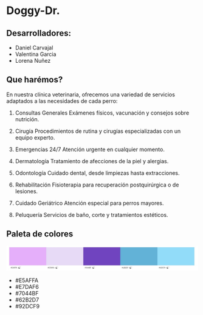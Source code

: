 # Doggy-Dr.

## Desarrolladores:

* Daniel Carvajal
* Valentina Garcia
* Lorena Nuñez


## Que harémos? 

En nuestra clínica veterinaria, ofrecemos una variedad de servicios adaptados a las necesidades de cada perro:

1. Consultas Generales
   Exámenes físicos, vacunación y consejos sobre nutrición.
2. Cirugía
   Procedimientos de rutina y cirugías especializadas con un equipo experto.
3. Emergencias 24/7
   Atención urgente en cualquier momento.

4. Dermatología
   Tratamiento de afecciones de la piel y alergias.

5. Odontología
   Cuidado dental, desde limpiezas hasta extracciones.

6. Rehabilitación
   Fisioterapia para recuperación postquirúrgica o de lesiones.

7. Cuidado Geriátrico
   Atención especial para perros mayores.

8. Peluquería
    Servicios de baño, corte y tratamientos estéticos.

## Paleta de colores

![Imagen de paleta de colores de Doggy Dr.](demo/src/main/resources/static/images/PaletaColoresDoggyDr.jpeg)

* #E5AFFA
* #E7DAF6
* #7044BF
* #62B2D7
* #92DCF9

